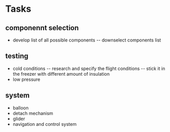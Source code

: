 # Tasks

## componennt selection
- develop list of all possible components
-- downselect components list


## testing
- cold conditions
-- research and specify the flight conditions
-- stick it in the freezer with different amount of insulation
- low pressure


## system
- balloon
- detach mechanism
- glider
- navigation and control system
